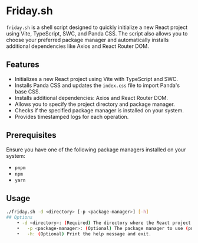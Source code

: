 # Friday.sh

`friday.sh` is a shell script designed to quickly initialize a new React project using Vite, TypeScript, SWC, and Panda CSS. The script also allows you to choose your preferred package manager and automatically installs additional dependencies like Axios and React Router DOM.

## Features

- Initializes a new React project using Vite with TypeScript and SWC.
- Installs Panda CSS and updates the `index.css` file to import Panda's base CSS.
- Installs additional dependencies: Axios and React Router DOM.
- Allows you to specify the project directory and package manager.
- Checks if the specified package manager is installed on your system.
- Provides timestamped logs for each operation.

## Prerequisites

Ensure you have one of the following package managers installed on your system:

- `pnpm`
- `npm`
- `yarn`

## Usage

```bash
./friday.sh -d <directory> [-p <package-manager>] [-h]
## Options
    • -d <directory>: (Required) The directory where the React project will be created.
	•	-p <package-manager>: (Optional) The package manager to use (pnpm, npm, yarn). Defaults to pnpm.
	•	-h: (Optional) Print the help message and exit.
```
